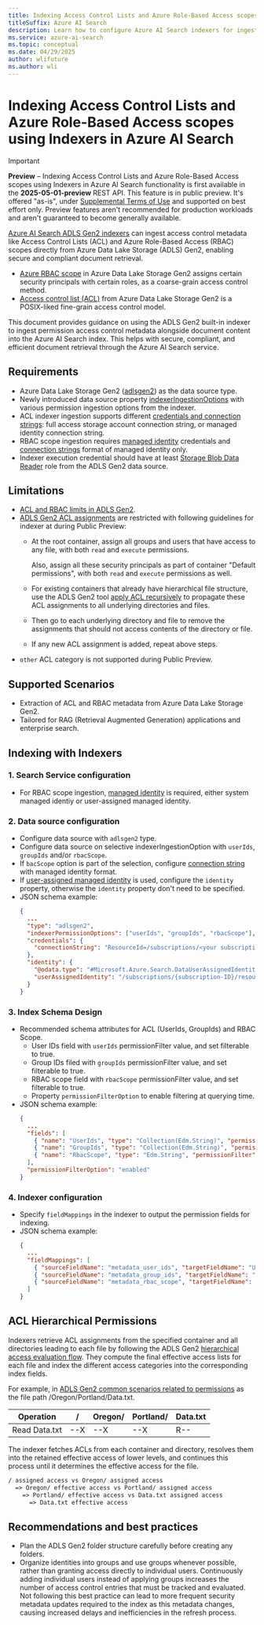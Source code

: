 ```yaml
---  
title: Indexing Access Control Lists and Azure Role-Based Access scopes using Indexers in Azure AI Search  
titleSuffix: Azure AI Search  
description: Learn how to configure Azure AI Search indexers for ingesting Access Control Lists (ACL) and Azure Role-Based Access (RBAC) metadata.  
ms.service: azure-ai-search  
ms.topic: conceptual  
ms.date: 04/29/2025  
author: wlifuture
ms.author: wli
---  
```



# Indexing Access Control Lists and Azure Role-Based Access scopes using Indexers in Azure AI Search

> [!IMPORTANT]
> **Preview** – Indexing Access Control Lists and Azure Role-Based Access scopes using Indexers in Azure AI Search functionality is first available in the **2025-05-01-preview** REST API. 
> This feature is in public preview. It's offered "as-is", under [Supplemental Terms of Use](https://azure.microsoft.com/support/legal/preview-supplemental-terms/) and supported on best effort only. Preview features aren't recommended for production workloads and aren't guaranteed to become generally available.



[Azure AI Search ADLS Gen2 indexers](search-howto-index-azure-data-lake-storage.md) can ingest access control metadata like Access Control Lists (ACL) and Azure Role-Based Access (RBAC) scopes directly from Azure Data Lake Storage (ADLS) Gen2, enabling secure and compliant document retrieval.

 - [Azure RBAC scope](/azure/storage/blobs/data-lake-storage-access-control-model#role-based-access-control-azure-rbac) in Azure Data Lake Storage Gen2 assigns certain security principals with certain roles, as a coarse-grain access control method.
 - [Access control list (ACL)](/azure/storage/blobs/data-lake-storage-access-control-model#access-control-lists-acls) from Azure Data Lake Storage Gen2 is a POSIX-liked fine-grain access control model.
 
This document provides guidance on using the ADLS Gen2 built-in indexer to ingest permission access control metadata alongside document content into the Azure AI Search index. This helps with secure, compliant, and efficient document retrieval through the Azure AI Search service.

## Requirements
- Azure Data Lake Storage Gen2 ([adlsgen2](search-howto-index-azure-data-lake-storage.md#define-the-data-source)) as the data source type.
- Newly introduced data source property [indexerIngestionOptions]() with various permission ingestion options from the indexer.
- ACL indexer ingestion supports different [credentials and connection strings](search-howto-index-azure-data-lake-storage.md#supported-credentials-and-connection-strings): full access storage account connection string, or managed identity connection string.
- RBAC scope ingestion requires [managed identity](search-howto-managed-identities-data-sources.md) credentials and [connection strings](search-howto-index-azure-data-lake-storage.md#supported-credentials-and-connection-strings) format of managed identity only.
- Indexer execution credential should have at least [Storage Blob Data Reader](/azure/storage/blobs/data-lake-storage-access-control-model.md#role-based-access-control-azure-rbac) role from the ADLS Gen2 data source.

## Limitations
- [ACL and RBAC limits in ADLS Gen2](/azure/storage/blobs/data-lake-storage-access-control-model#limits-on-azure-role-assignments-and-acl-entries).
- [ADLS Gen2 ACL assignments](/azure/storage/blobs/data-lake-storage-access-control#how-to-set-acls) are restricted with following guidelines for indexer at during Public Preview:
  - At the root container, assign all groups and users that have access to any file, with both `read` and `execute` permissions.

    Also, assign all these security principals as part of container "Default permissions", with both `read` and `execute` permissions as well.
  - For existing containers that already have hierarchical file structure, use the ADLS Gen2 tool [apply ACL recursively](/azure/storage/blobs/data-lake-storage-acl-azure-portal#apply-an-acl-recursively) to propagate these ACL assignments to all underlying directories and files.
  - Then go to each underlying directory and file to remove the assignments that should not access contents of the directory or file.
  - If any new ACL assignment is added, repeat above steps.
- `other` ACL category is not supported during Public Preview.

## Supported Scenarios  
- Extraction of ACL and RBAC metadata from Azure Data Lake Storage Gen2.
- Tailored for RAG (Retrieval Augmented Generation) applications and enterprise search.
  
## Indexing with Indexers
### 1. Search Service configuration
- For RBAC scope ingestion, [managed identity](search-howto-managed-identities-data-sources.md) is required, either system managed identiy or user-assigned managed identity.

### 2. Data source configuration
- Configure data source with `adlsgen2` type.
- Configure data source on selective indexerIngestionOption with `userIds`, `groupIds` and/or `rbacScope`.
- If `bacScope` option is part of the selection, configure [connection string](search-howto-index-azure-data-lake-storage.md#supported-credentials-and-connection-strings) with managed identity format.
- If [user-assigned managed identity](search-howto-managed-identities-storage.md#user-assigned-managed-identity) is used, configure the `identity` property, otherwise the `identity` property don't need to be specified.
- JSON schema example:
  ```json
  {
    ...
    "type": "adlsgen2",
    "indexerPermissionOptions": ["userIds", "groupIds", "rbacScope"],
    "credentials": {
      "connectionString": "ResourceId=/subscriptions/<your subscription ID>/resourceGroups/<your resource group name>/providers/Microsoft.Storage/storageAccounts/<your storage account name>/;"
    },
    "identity": {
      "@odata.type": "#Microsoft.Azure.Search.DataUserAssignedIdentity",
      "userAssignedIdentity": "/subscriptions/{subscription-ID}/resourceGroups/{resource-group-name}/providers/Microsoft.ManagedIdentity/userAssignedIdentities/{user-assigned-managed-identity-name}"
    }
  }
  ```

### 3. Index Schema Design
- Recommended schema attributes for ACL (UserIds, GroupIds) and RBAC Scope.
  - User IDs field with `userIds` permissionFilter value, and set filterable to true.
  - Group IDs filed with `groupIds` permissionFilter value, and set filterable to true.
  - RBAC scope field with `rbacScope` permissionFilter value, and set filterable to true.
  - Property `permissionFilterOption` to enable filtering at querying time.
- JSON schema example:
  ```json
  {
    ...
    "fields": [
      { "name": "UserIds", "type": "Collection(Edm.String)", "permissionFilter": "userIds", "filterable": true },
      { "name": "GroupIds", "type": "Collection(Edm.String)", "permissionFilter": "groupIds", "filterable": true },
      { "name": "RbacScope", "type": "Edm.String", "permissionFilter": "rbacScope", "filterable": true }
    ],
    "permissionFilterOption": "enabled"
  }
  ```

### 4. Indexer configuration
- Specify `fieldMappings` in the indexer to output the permission fields for indexing.
- JSON schema example:
  ```json
  {
    ...
    "fieldMappings": [
      { "sourceFieldName": "metadata_user_ids", "targetFieldName": "UserIds" },
      { "sourceFieldName": "metadata_group_ids", "targetFieldName": "GroupIds" },
      { "sourceFieldName": "metadata_rbac_scope", "targetFieldName": "RbacScope" }
    ]
  }
  ```

## ACL Hierarchical Permissions  
Indexers retrieve ACL assignments from the specified container and all directories leading to each file by following the ADLS Gen2 [hierarchical access evaluation flow](/azure/storage/blobs/data-lake-storage-access-control#common-scenarios-related-to-acl-permissions). They compute the final effective access lists for each file and index the different access categories into the corresponding index fields.

For example, in [ADLS Gen2 common scenarios related to permissions](/azure/storage/blobs/data-lake-storage-access-control#common-scenarios-related-to-acl-permissions) as the file path /Oregon/Portland/Data.txt.

  | Operation |	/ |	Oregon/ |	Portland/ |	Data.txt |
  | - | - | - | - | - |
  | Read Data.txt	| --X	| --X	| --X	| R-- |
  
  The indexer fetches ACLs from each container and directory, resolves them into the retained effective access of lower levels, and continues this process until it determines the effective access for the file.
  
  ```txt
  / assigned access vs Oregon/ assigned access
    => Oregon/ effective access vs Portland/ assigned access
      => Portland/ effective access vs Data.txt assigned access
        => Data.txt effective access
  ```

## Recommendations and best practices
- Plan the ADLS Gen2 folder structure carefully before creating any folders.
- Organize identities into groups and use groups whenever possible, rather than granting access directly to individual users. Continuously adding individual users instead of applying groups increases the number of access control entries that must be tracked and evaluated. Not following this best practice can lead to more frequent security metadata updates required to the index as this metadata changes, causing increased delays and inefficiencies in the refresh process.

